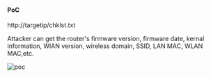 #### PoC
http://targetip/chklst.txt

Attacker can get the router's firmware version, firmware date, kernal information, WlAN version, wireless domain, SSID, LAN MAC, WLAN MAC,etc.

![poc](chklist.jpg)

